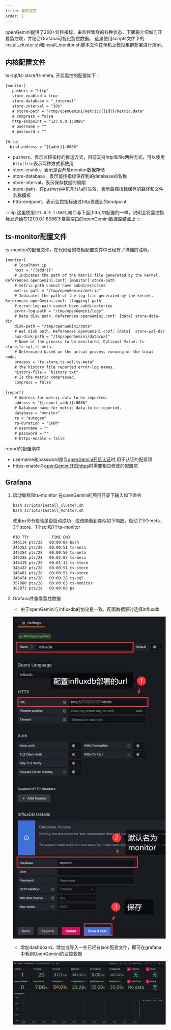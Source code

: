 ```yaml
---
title: 集群监控
order: 1
---
```


openGemini提供了260+监控指标，来监控集群的各种状态，下面将介绍如何开启监控项，并结合Grafana可视化监控数据。
这里使用scripts文件下的install_cluster.sh和install_monitor.sh脚本文件在单机上模拟集群部署进行演示。

## 内核配置文件
ts-sql/ts-store/ts-meta, 开启监控的配置如下：

```editorconfig
[monitor]
   pushers = "http"
   store-enabled = true
   store-database = "_internal"
   store-interval = "10s"
   # store-path = "/tmp/openGemini/metric/{{id}}/metric.data"
   # compress = false
   http-endpoint = "127.0.0.1:8086"
   # username = ""
   # password = ""

[http]
  bind-address = "{{addr}}:8086"
```

- pushers，表示监控指标的推送方式，目前支持http和file两种方式，可以使用`http|file`表示两种方式都使用
- store-enable，表示是否开启monitor数据存储
- store-database，表示监控指标保存到的database的名称
- store-interval，表示保存数据的周期
- store-path，在pushers中包含`file`时生效，表示监控指标保存的路径和文件名称模板
- http-endpoint，表示监控指标通过http发送到的endpoint

::: tip
这里使用`127.0.0.1:8086`,端口与下面[http]中配置的一样，说明会将监控指标发送给在127.0.0.1:8086下暴露端口的openGemini数据库结点上
:::

## ts-monitor配置文件
ts-monitor的配置文件，在代码给的模板配置文件中已经有了详细的注释。
```editorconfig
[monitor]
    # localhost ip
    host = "{{addr}}"
    # Indicates the path of the metric file generated by the kernel. References openGemini.conf: [monitor] store-path
    # metric-path cannot have subdirectories
    metric-path = "/tmp/openGemini/metric"
    # Indicates the path of the log file generated by the kernel. References openGemini.conf: [logging] path
    # error-log-path cannot have subdirectories
    error-log-path = "/tmp/openGemini/logs"
    # Data disk path. References openGemini.conf: [data] store-data-dir
    disk-path = "/tmp/openGemini/data"
    # Wal disk path. References openGemini.conf: [data]  store-wal-dir
    aux-disk-path = "/tmp/openGemini/data/wal"
    # Name of the process to be monitored. Optional Value: ts-store,ts-sql,ts-meta.
    # Determined based on the actual process running on the local node.
    process = "ts-store,ts-sql,ts-meta"
    # the history file reported error-log names.
    history-file = "history.txt"
    # Is the metric compressed.
    compress = false

[report]
    # Address for metric data to be reported.
    address = "{{report_addr}}:8086"
    # Database name for metric data to be reported.
    database = "monitor"
    rp = "autogen"
    rp-duration = "168h"
    # username = ""
    # password = ""
    # https-enable = false
```

report的配置项中
- username和password是当[openGemini开启认证](../security_user/authentication_and_authorization.md)时,用于认证的配置项
- https-enable与[openGemini开启https](../security_user/https.md)时需要相应修改的配置项

## Grafana
1. 启动集群和ts-monitor
   在openGemini的项目目录下输入如下命令
    ```shell
    bash scripts/install_cluster.sh
    bash scripts/install_monitor.sh 
    ```
   使用`ps`命令检验是否启动成功，应该能看到类似如下响应，启动了3个meta，3个store，1个sql和1个ts-monitor
    ```shell
    PID TTY          TIME CMD
    346114 pts/28   00:00:00 bash
    346353 pts/28   00:00:51 ts-meta
    346354 pts/28   00:00:50 ts-meta
    346355 pts/28   00:02:07 ts-meta
    346419 pts/28   00:01:12 ts-store
    346432 pts/28   00:00:51 ts-store
    346461 pts/28   00:00:55 ts-store
    346474 pts/28   00:00:28 ts-sql
    357880 pts/28   00:00:03 ts-monitor
    382071 pts/28   00:00:00 ps
    ```

2. Grafana并查看监控数据

    - 由于openGemini与influxdb的协议是一致，配置数据源时选择influxdb

   ![](../../../../static/img/guide/manage/monitor/dbsource.png)

    - 增加dashboard，增加或导入一些已经有json配置文件，即可在grafana中看到OpenGemini的监控数据

   ![](../../../../static/img/guide/manage/monitor/dashboard.png)
